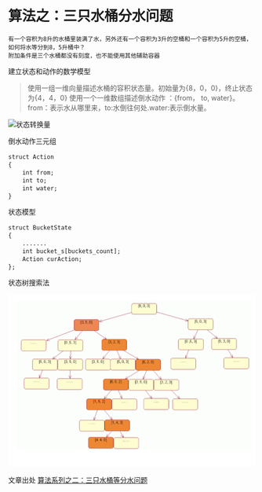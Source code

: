 # 算法之：三只水桶分水问题

    有一个容积为8升的水桶里装满了水，另外还有一个容积为3升的空桶和一个容积为5升的空桶，如何将水等分到8，5升桶中？
    附加条件是三个水桶都没有刻度，也不能使用其他辅助容器


建立状态和动作的数学模型

> 使用一组一维向量描述水桶的容积状态量。初始量为{8，0，0}，终止状态为{4，4，0}
> 使用一个一维数组描述倒水动作 ：{from， to, water}。from：表示水从哪里来，to:水倒往何处.water:表示倒水量。



![状态转换量](/images/img1.png)


倒水动作三元组

```
struct Action
{
    int from;
    int to;
    int water;
}
```


状态模型
```
struct BucketState
{
    .......
    int bucket_s[buckets_count];
    Action curAction;
};
```


状态树搜索法

![状态树](images/img2.png)





文章出处 [算法系列之二：三只水桶等分水问题](http://blog.csdn.net/orbit/article/details/6596521)